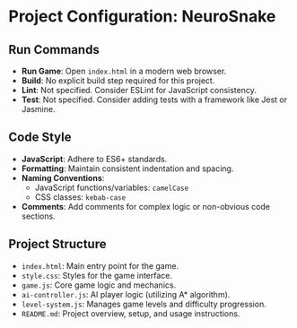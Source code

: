 # Project Configuration: NeuroSnake

## Run Commands
- **Run Game**: Open `index.html` in a modern web browser.
- **Build**: No explicit build step required for this project.
- **Lint**: Not specified. Consider ESLint for JavaScript consistency.
- **Test**: Not specified. Consider adding tests with a framework like Jest or Jasmine.

## Code Style
- **JavaScript**: Adhere to ES6+ standards.
- **Formatting**: Maintain consistent indentation and spacing.
- **Naming Conventions**:
  - JavaScript functions/variables: `camelCase`
  - CSS classes: `kebab-case`
- **Comments**: Add comments for complex logic or non-obvious code sections.

## Project Structure
- `index.html`: Main entry point for the game.
- `style.css`: Styles for the game interface.
- `game.js`: Core game logic and mechanics.
- `ai-controller.js`: AI player logic (utilizing A* algorithm).
- `level-system.js`: Manages game levels and difficulty progression.
- `README.md`: Project overview, setup, and usage instructions.